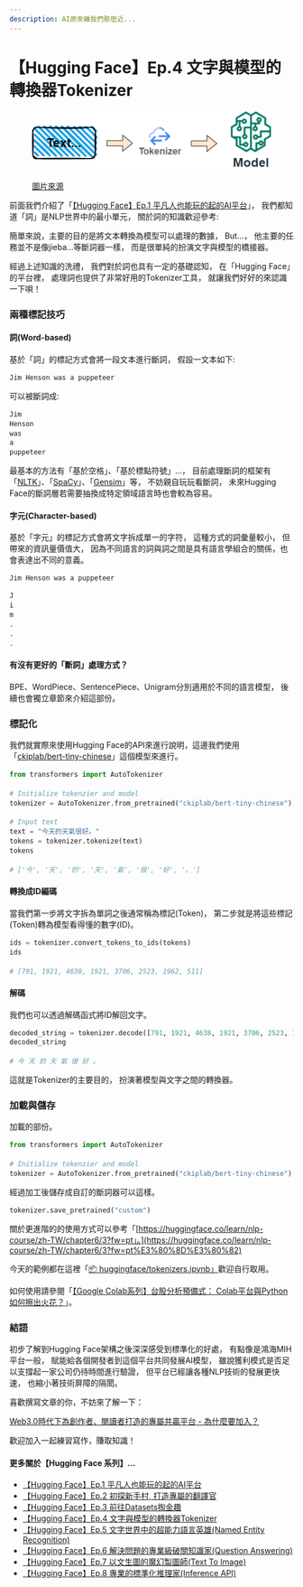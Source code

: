 ```yaml
---
description: AI原來離我們那麼近...
---
```


# 【Hugging Face】Ep.4 文字與模型的轉換器Tokenizer

<figure><img src="../.gitbook/assets/huggingface_tokenizer.drawio.png" alt=""><figcaption><p><a href="https://vocus.cc/article/64a34d8dfd8978000190e556">圖片來源</a></p></figcaption></figure>

前面我們介紹了「[【Hugging Face】Ep.1 平凡人也能玩的起的AI平台](https://www.potatomedia.co/s/aHvvQP3M)」， 我們都知道「詞」是NLP世界中的最小單元， 關於詞的知識歡迎參考:

簡單來說，主要的目的是將文本轉換為模型可以處理的數據， But…， 他主要的任務並不是像jieba…等斷詞器一樣， 而是很單純的扮演文字與模型的橋接器。

經過上述知識的洗禮， 我們對於詞也具有一定的基礎認知， 在「Hugging Face」的平台裡， 處理詞也提供了非常好用的Tokenizer工具， 就讓我們好好的來認識一下唄！

### 兩種標記技巧

#### 詞(Word-based)

基於「詞」的標記方式會將一段文本進行斷詞， 假設一文本如下:

```python
Jim Henson was a puppeteer
```

可以被斷詞成:

```python
Jim
Henson
was
a
puppeteer
```

最基本的方法有「基於空格」、「基於標點符號」…， 目前處理斷詞的框架有「[NLTK](https://www.nltk.org/)」、「[SpaCy](https://spacy.io/)」、「[Gensim](https://github.com/RaRe-Technologies/gensim)」等， 不妨親自玩玩看斷詞， 未來Hugging Face的斷詞層若需要抽換成特定領域語言時也會較為容易。

#### 字元(Character-based)

基於「字元」的標記方式會將文字拆成單一的字符， 這種方式的詞彙量較小， 但帶來的資訊量價值大， 因為不同語言的詞與詞之間是具有語言學組合的關係，也會表達出不同的意義。

```python
Jim Henson was a puppeteer
```

```python
J
i
m
.
.
.
```

#### 有沒有更好的「斷詞」處理方式？

BPE、WordPiece、SentencePiece、Unigram分別適用於不同的語言模型， 後續也會獨立章節來介紹這部份。

### 標記化

我們就實際來使用Hugging Face的API來進行說明，這邊我們使用「[ckiplab/bert-tiny-chinese](https://huggingface.co/ckiplab/bert-tiny-chinese)」這個模型來進行。

```python
from transformers import AutoTokenizer

# Initialize tokenzier and model
tokenizer = AutoTokenizer.from_pretrained("ckiplab/bert-tiny-chinese")

# Input text
text = "今天的天氣很好。"
tokens = tokenizer.tokenize(text)
tokens

# ['今', '天', '的', '天', '氣', '很', '好', '。']
```

#### 轉換成ID編碼

當我們第一步將文字拆為單詞之後通常稱為標記(Token)， 第二步就是將這些標記(Token)轉為模型看得懂的數字(ID)。

```python
ids = tokenizer.convert_tokens_to_ids(tokens)
ids

# [791, 1921, 4638, 1921, 3706, 2523, 1962, 511]
```

#### 解碼

我們也可以透過解碼函式將ID解回文字。

```python
decoded_string = tokenizer.decode([791, 1921, 4638, 1921, 3706, 2523, 1962, 511])
decoded_string

# 今 天 的 天 氣 很 好 。
```

這就是Tokenizer的主要目的， 扮演著模型與文字之間的轉換器。

### 加載與儲存

加載的部份。

```python
from transformers import AutoTokenizer

# Initialize tokenzier and model
tokenizer = AutoTokenizer.from_pretrained("ckiplab/bert-tiny-chinese")
```

經過加工後儲存成自訂的斷詞器可以這樣。

```python
tokenizer.save_pretrained("custom")
```

關於更進階的的使用方式可以參考「[https://huggingface.co/learn/nlp-course/zh-TW/chapter6/3?fw=pt」。](https://huggingface.co/learn/nlp-course/zh-TW/chapter6/3?fw=pt%E3%80%8D%E3%80%82)



今天的範例都在這裡「[📦 huggingface/tokenizers.ipynb」](https://github.com/weihanchen/google-colab-python-learn/blob/main/jupyter-examples/huggingface/tokenizers.ipynb)歡迎自行取用。

如何使用請參閱「[【Google Colab系列】台股分析預備式： Colab平台與Python如何擦出火花？](https://www.potatomedia.co/s/aNLHZe3S)」。

### 結語

初步了解到Hugging Face架構之後深深感受到標準化的好處， 有點像是鴻海MIH平台一般， 賦能給各個開發者到這個平台共同發展AI模型， 雖說獲利模式是否足以支撐起一家公司仍待時間進行驗證， 但平台已經讓各種NLP技術的發展更快速， 也縮小著技術屏障的隔閡。

喜歡撰寫文章的你，不妨來了解一下：

[Web3.0時代下為創作者、閱讀者打造的專屬共贏平台 - 為什麼要加入？](https://www.potatomedia.co/s/2PmFxsq)

歡迎加入一起練習寫作，賺取知識！



#### 更多關於【Hugging Face 系列】…

* [【Hugging Face】Ep.1 平凡人也能玩的起的AI平台](https://vocus.cc/article/649d7961fd89780001b63b0a)
* [【Hugging Face】Ep.2 初探新手村, 打造專屬的翻譯官](https://vocus.cc/article/64a013ecfd89780001601391)
* [【Hugging Face】Ep.3 前往Datasets掏金趣](https://vocus.cc/article/64a2c62afd897800018a8185)
* [【Hugging Face】Ep.4 文字與模型的轉換器Tokenizer](https://vocus.cc/article/64a34d8dfd8978000190e556)
* [【Hugging Face】Ep.5 文字世界中的超能力語言英雄(Named Entity Recognition)](https://vocus.cc/article/64a42269fd89780001589eca)
* [【Hugging Face】Ep.6 解決問題的專業級破關知識家(Question Answering)](https://vocus.cc/article/64ad426cfd89780001f0f010)
* [【Hugging Face】Ep.7 以文生圖的魔幻製圖師(Text To Image)](https://vocus.cc/article/64aea57ffd89780001075213)
* [【Hugging Face】Ep.8 專業的標準化推理家(Inference API)](https://vocus.cc/article/64affcd6fd89780001437d39)
